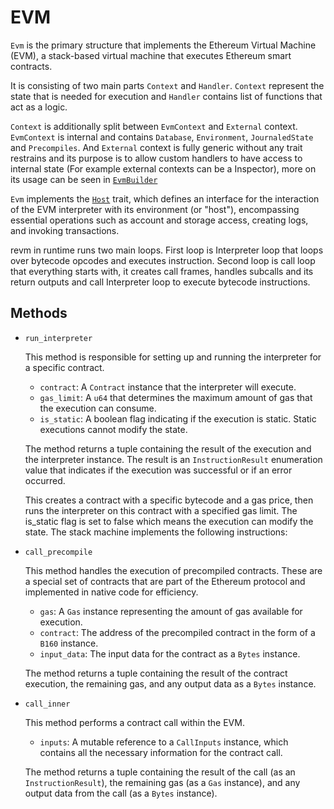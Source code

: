 # EVM

`Evm` is the primary structure that implements the Ethereum Virtual Machine (EVM), a stack-based virtual machine that executes Ethereum smart contracts.

It is consisting of two main parts `Context` and `Handler`. `Context` represent the state that is needed for execution and `Handler` contains list of functions that act as a logic.

`Context` is additionally split between `EvmContext` and `External` context. `EvmContext` is internal and contains `Database`, `Environment`, `JournaledState` and `Precompiles`. And `External` context is fully generic without any trait restrains and its purpose is to allow custom handlers to have access to internal state (For example external contexts can be a Inspector), more on its usage can be seen in [`EvmBuilder`](./builder.md)


`Evm` implements the [`Host`](./host.md) trait, which defines an interface for the interaction of the EVM interpreter with its environment (or "host"), encompassing essential operations such as account and storage access, creating logs, and invoking transactions.

revm in runtime runs two main loops. First loop is Interpreter loop that loops over bytecode opcodes and executes instruction. Second loop is call loop that everything starts with, it creates call frames, handles subcalls and its return outputs and call Interpreter loop to execute bytecode instructions.





## Methods

- `run_interpreter`

    This method is responsible for setting up and running the interpreter for a specific contract.

    - `contract`: A `Contract` instance that the interpreter will execute.
    - `gas_limit`: A `u64` that determines the maximum amount of gas that the execution can consume.
    - `is_static`: A boolean flag indicating if the execution is static. Static executions cannot modify the state.

    The method returns a tuple containing the result of the execution and the interpreter instance. The result is an `InstructionResult` enumeration value that indicates if the execution was successful or if an error occurred.

    This creates a contract with a specific bytecode and a gas price, then runs the interpreter on this contract with a specified gas limit. The is_static flag is set to false which means the execution can modify the state. The stack machine implements the following instructions:

- `call_precompile`

    This method handles the execution of precompiled contracts. These are a special set of contracts that are part of the Ethereum protocol and implemented in native code for efficiency.

    - `gas`: A `Gas` instance representing the amount of gas available for execution.
    - `contract`: The address of the precompiled contract in the form of a `B160` instance.
    - `input_data`: The input data for the contract as a `Bytes` instance.

    The method returns a tuple containing the result of the contract execution, the remaining gas, and any output data as a `Bytes` instance. 

- `call_inner`

    This method performs a contract call within the EVM.

    - `inputs`: A mutable reference to a `CallInputs` instance, which contains all the necessary information for the contract call.

    The method returns a tuple containing the result of the call (as an `InstructionResult`), the remaining gas (as a `Gas` instance), and any output data from the call (as a `Bytes` instance).
